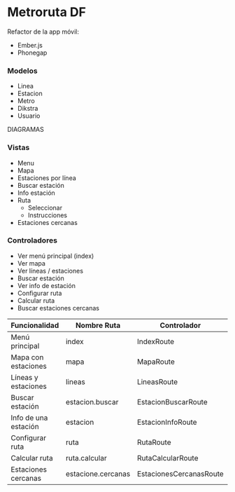 Metroruta DF
============

Refactor de la app móvil:

- Ember.js
- Phonegap

### Modelos

- Linea
- Estacion
- Metro
- Dikstra
- Usuario

DIAGRAMAS

### Vistas

- Menu
- Mapa
- Estaciones por línea
- Buscar estación
- Info estación
- Ruta 
  - Seleccionar
  - Instrucciones
- Estaciones cercanas

### Controladores

- Ver menú principal (index)
- Ver mapa
- Ver líneas / estaciones
- Buscar estación
- Ver info de estación
- Configurar ruta
- Calcular ruta
- Buscar estaciones cercanas

| Funcionalidad        | Nombre Ruta        | Controlador             | Path                        | Template          |
|----------------------|--------------------|-------------------------|-----------------------------|-------------------|
| Menú principal       | index              | IndexRoute              | /                           | index             |
| Mapa con estaciones  | mapa               | MapaRoute               | /mapa                       | mapa              |
| Líneas y estaciones  | lineas             | LineasRoute             | /lineas                     | lineas            |
| Buscar estación      | estacion.buscar    | EstacionBuscarRoute     | /estacion/buscar            | estacion/buscar   |
| Info de una estación | estacion           | EstacionInfoRoute       | /estacion/:id_estacion      | estacion          |
| Configurar ruta      | ruta               | RutaRoute               | /ruta                       | ruta              |
| Calcular ruta        | ruta.calcular      | RutaCalcularRoute       | /ruta/calcular              | ruta/calcular     |
| Estaciones cercanas  | estacione.cercanas | EstacionesCercanasRoute | /estacion/cercanas          | estacion/cercanas |
